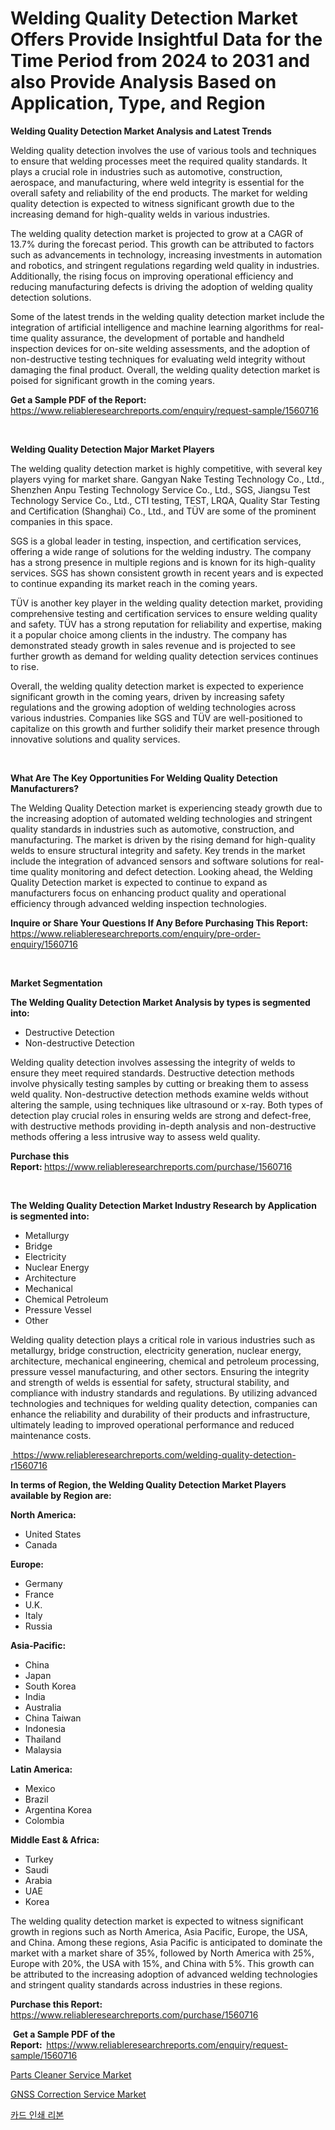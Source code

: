 <p><h1>Welding Quality Detection Market Offers Provide Insightful Data for the Time Period from 2024 to 2031 and also Provide Analysis Based on Application, Type, and Region</h1></p><p><strong>Welding Quality Detection Market Analysis and Latest Trends</strong></p>
<p><p>Welding quality detection involves the use of various tools and techniques to ensure that welding processes meet the required quality standards. It plays a crucial role in industries such as automotive, construction, aerospace, and manufacturing, where weld integrity is essential for the overall safety and reliability of the end products. The market for welding quality detection is expected to witness significant growth due to the increasing demand for high-quality welds in various industries.</p><p>The welding quality detection market is projected to grow at a CAGR of 13.7% during the forecast period. This growth can be attributed to factors such as advancements in technology, increasing investments in automation and robotics, and stringent regulations regarding weld quality in industries. Additionally, the rising focus on improving operational efficiency and reducing manufacturing defects is driving the adoption of welding quality detection solutions.</p><p>Some of the latest trends in the welding quality detection market include the integration of artificial intelligence and machine learning algorithms for real-time quality assurance, the development of portable and handheld inspection devices for on-site welding assessments, and the adoption of non-destructive testing techniques for evaluating weld integrity without damaging the final product. Overall, the welding quality detection market is poised for significant growth in the coming years.</p></p>
<p><strong>Get a Sample PDF of the Report:&nbsp;</strong> <a href="https://www.reliableresearchreports.com/enquiry/request-sample/1560716">https://www.reliableresearchreports.com/enquiry/request-sample/1560716</a></p>
<p>&nbsp;</p>
<p><strong>Welding Quality Detection Major Market Players</strong></p>
<p><p>The welding quality detection market is highly competitive, with several key players vying for market share. Gangyan Nake Testing Technology Co., Ltd., Shenzhen Anpu Testing Technology Service Co., Ltd., SGS, Jiangsu Test Technology Service Co., Ltd., CTI testing, TEST, LRQA, Quality Star Testing and Certification (Shanghai) Co., Ltd., and TÜV are some of the prominent companies in this space.</p><p>SGS is a global leader in testing, inspection, and certification services, offering a wide range of solutions for the welding industry. The company has a strong presence in multiple regions and is known for its high-quality services. SGS has shown consistent growth in recent years and is expected to continue expanding its market reach in the coming years.</p><p>TÜV is another key player in the welding quality detection market, providing comprehensive testing and certification services to ensure welding quality and safety. TÜV has a strong reputation for reliability and expertise, making it a popular choice among clients in the industry. The company has demonstrated steady growth in sales revenue and is projected to see further growth as demand for welding quality detection services continues to rise.</p><p>Overall, the welding quality detection market is expected to experience significant growth in the coming years, driven by increasing safety regulations and the growing adoption of welding technologies across various industries. Companies like SGS and TÜV are well-positioned to capitalize on this growth and further solidify their market presence through innovative solutions and quality services.</p></p>
<p>&nbsp;</p>
<p><strong>What Are The Key Opportunities For Welding Quality Detection Manufacturers?</strong></p>
<p><p>The Welding Quality Detection market is experiencing steady growth due to the increasing adoption of automated welding technologies and stringent quality standards in industries such as automotive, construction, and manufacturing. The market is driven by the rising demand for high-quality welds to ensure structural integrity and safety. Key trends in the market include the integration of advanced sensors and software solutions for real-time quality monitoring and defect detection. Looking ahead, the Welding Quality Detection market is expected to continue to expand as manufacturers focus on enhancing product quality and operational efficiency through advanced welding inspection technologies.</p></p>
<p><strong>Inquire or Share Your Questions If Any Before Purchasing This Report:</strong> <a href="https://www.reliableresearchreports.com/enquiry/pre-order-enquiry/1560716">https://www.reliableresearchreports.com/enquiry/pre-order-enquiry/1560716</a></p>
<p>&nbsp;</p>
<p><strong>Market Segmentation</strong></p>
<p><strong>The Welding Quality Detection Market Analysis by types is segmented into:</strong></p>
<p><ul><li>Destructive Detection</li><li>Non-destructive Detection</li></ul></p>
<p><p>Welding quality detection involves assessing the integrity of welds to ensure they meet required standards. Destructive detection methods involve physically testing samples by cutting or breaking them to assess weld quality. Non-destructive detection methods examine welds without altering the sample, using techniques like ultrasound or x-ray. Both types of detection play crucial roles in ensuring welds are strong and defect-free, with destructive methods providing in-depth analysis and non-destructive methods offering a less intrusive way to assess weld quality.</p></p>
<p><strong>Purchase this Report:&nbsp;</strong><a href="https://www.reliableresearchreports.com/purchase/1560716">https://www.reliableresearchreports.com/purchase/1560716</a></p>
<p>&nbsp;</p>
<p><strong>The Welding Quality Detection Market Industry Research by Application is segmented into:</strong></p>
<p><ul><li>Metallurgy</li><li>Bridge</li><li>Electricity</li><li>Nuclear Energy</li><li>Architecture</li><li>Mechanical</li><li>Chemical Petroleum</li><li>Pressure Vessel</li><li>Other</li></ul></p>
<p><p>Welding quality detection plays a critical role in various industries such as metallurgy, bridge construction, electricity generation, nuclear energy, architecture, mechanical engineering, chemical and petroleum processing, pressure vessel manufacturing, and other sectors. Ensuring the integrity and strength of welds is essential for safety, structural stability, and compliance with industry standards and regulations. By utilizing advanced technologies and techniques for welding quality detection, companies can enhance the reliability and durability of their products and infrastructure, ultimately leading to improved operational performance and reduced maintenance costs.</p></p>
<p><a href="https://www.reliableresearchreports.com/welding-quality-detection-r1560716">&nbsp;https://www.reliableresearchreports.com/welding-quality-detection-r1560716</a></p>
<p><strong>In terms of Region, the Welding Quality Detection Market Players available by Region are:</strong></p>
<p>
    <p> <strong> North America: </strong>
        <ul>
            <li>United States</li>
            <li>Canada</li>
        </ul>
        </p> 
    <p> <strong> Europe: </strong>
        <ul>
            <li>Germany</li>
            <li>France</li>
            <li>U.K.</li>
            <li>Italy</li>
            <li>Russia</li>
        </ul>
        </p> 
    <p> <strong> Asia-Pacific: </strong>
        <ul>
            <li>China</li>
            <li>Japan</li>
            <li>South Korea</li>
            <li>India</li>
            <li>Australia</li>
            <li>China Taiwan</li>
            <li>Indonesia</li>
            <li>Thailand</li>
            <li>Malaysia</li>
        </ul>
        </p> 
    <p> <strong> Latin America: </strong>
        <ul>
            <li>Mexico</li>
            <li>Brazil</li>
            <li>Argentina Korea</li>
            <li>Colombia</li>
        </ul>
        </p> 
    <p> <strong> Middle East & Africa: </strong>
        <ul>
            <li>Turkey</li>
            <li>Saudi</li>
            <li>Arabia</li>
            <li>UAE</li>
            <li>Korea</li>
        </ul>
    </p>
    </p>
<p><p>The welding quality detection market is expected to witness significant growth in regions such as North America, Asia Pacific, Europe, the USA, and China. Among these regions, Asia Pacific is anticipated to dominate the market with a market share of 35%, followed by North America with 25%, Europe with 20%, the USA with 15%, and China with 5%. This growth can be attributed to the increasing adoption of advanced welding technologies and stringent quality standards across industries in these regions.</p></p>
<p><strong>Purchase this Report: </strong><a href="https://www.reliableresearchreports.com/purchase/1560716">https://www.reliableresearchreports.com/purchase/1560716</a></p>
<p>&nbsp;<strong>Get a Sample PDF of the Report:&nbsp;&nbsp;</strong><a href="https://www.reliableresearchreports.com/enquiry/request-sample/1560716">https://www.reliableresearchreports.com/enquiry/request-sample/1560716</a></p>
<p><strong></strong></p>
<p><p><a href="https://www.linkedin.com/pulse/parts-cleaner-service-market-size-trends-complete-industry-zylre?trackingId=clfPJTt1%2BBuXJzjX49CPDg%3D%3D">Parts Cleaner Service Market</a></p><p><a href="https://www.linkedin.com/pulse/gnss-correction-service-market-research-report-its-history-xahkc?trackingId=mXgz28xmBQxU%2FiNvqIIA5Q%3D%3D">GNSS Correction Service Market</a></p><p><a href="https://medium.com/@snake68678/%EC%B9%B4%EB%93%9C-%EC%9D%B8%EC%87%84-%EB%A6%AC%EB%B3%B8-%EC%8B%9C%EC%9E%A5-%EB%B6%84%EC%84%9D-%EA%B7%B8%EC%9D%98-cagr-%EC%8B%9C%EC%9E%A5-%EC%84%B8%EB%B6%84%ED%99%94-%EB%B0%8F-%EA%B8%80%EB%A1%9C%EB%B2%8C-%EC%82%B0%EC%97%85-%EA%B0%9C%EC%9A%94-841f3ae84a71">카드 인쇄 리본</a></p></p>